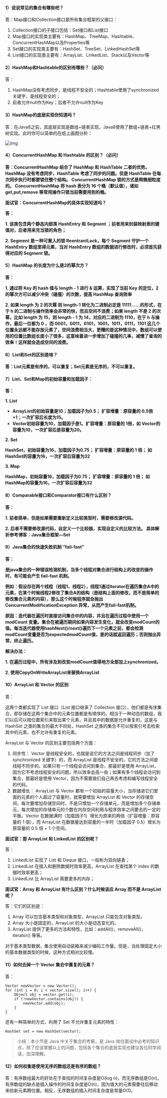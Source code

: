 #### 1）说说常见的集合有哪些吧？

答：Map接口和Collection接口是所有集合框架的父接口：

1. Collection接口的子接口包括：Set接口和List接口
2. Map接口的实现类主要有：HashMap、TreeMap、Hashtable、ConcurrentHashMap以及Properties等
3. Set接口的实现类主要有：HashSet、TreeSet、LinkedHashSet等
4. List接口的实现类主要有：ArrayList、LinkedList、Stack以及Vector等

#### 2）HashMap和Hashtable的区别有哪些？（必问）

答：

1. HashMap没有考虑同步，是线程不安全的；Hashtable使用了synchronized关键字，是线程安全的；
2. 前者允许null作为Key；后者不允许null作为Key

#### 3）HashMap的底层实现你知道吗？

答：在Java8之前，其底层实现是数组+链表实现，Java8使用了数组+链表+红黑树实现。此时你可以简单的在纸上画图分析：

![img](img/1240-20200214195719504.png)

#### 4）ConcurrentHashMap 和 Hashtable 的区别？（必问）

**答：ConcurrentHashMap 结合了 HashMap 和 HashTable 二者的优势。HashMap 没有考虑同步，HashTable 考虑了同步的问题。但是 HashTable 在每次同步执行时都要锁住整个结构。 ConcurrentHashMap 锁的方式是稍微细粒度的。 ConcurrentHashMap 将 hash 表分为 16 个桶（默认值），诸如get,put,remove 等常用操作只锁当前需要用到的桶。**

**面试官：ConcurrentHashMap的具体实现知道吗？**

**答：**

**1. 该类包含两个静态内部类 HashEntry 和 Segment ；前者用来封装映射表的键值对，后者用来充当锁的角色；**

**2. Segment 是一种可重入的锁 ReentrantLock，每个 Segment 守护一个HashEntry 数组里得元素，当对 HashEntry 数组的数据进行修改时，必须首先获得对应的 Segment 锁。**

#### 5）HashMap 的长度为什么是2的幂次方？

**答：**

**1. 通过将 Key 的 hash 值与 length - 1 进行 & 运算，实现了当前 Key 的定位，2 的幂次方可以减少冲突（碰撞）的次数，提高 HashMap 查询效率**

**2. 如果 length 为 2 的次幂 则 length-1 转化为二进制必定是 11111……的形式，在于 h 的二进制与操作效率会非常的快，而且空间不浪费；如果 length 不是 2 的次幂，比如 length 为 15，则 length - 1 为 14，对应的二进制为 1110，在于 h 与操作，最后一位都为 0 ，而 0001，0011，0101，1001，1011，0111，1101 这几个位置永远都不能存放元素了，空间浪费相当大，更糟的是这种情况中，数组可以使用的位置比数组长度小了很多，这意味着进一步增加了碰撞的几率，减慢了查询的效率！这样就会造成空间的浪费。**

#### 6）List和Set的区别是啥？

**答：List元素是有序的，可以重复；Set元素是无序的，不可以重复。**

#### 7）List、Set和Map的初始容量和加载因子：

**答：**

**1. List**

- **ArrayList的初始容量是10；加载因子为0.5； 扩容增量：原容量的 0.5倍+1；一次扩容后长度为15。**
- **Vector初始容量为10，加载因子是1。扩容增量：原容量的 1倍，如 Vector的容量为10，一次扩容后是容量为20。**

**2. Set**

**HashSet，初始容量为16，加载因子为0.75； 扩容增量：原容量的 1 倍； 如 HashSet的容量为16，一次扩容后容量为32**

**3. Map**

**HashMap，初始容量16，加载因子为0.75； 扩容增量：原容量的 1 倍； 如 HashMap的容量为16，一次扩容后容量为32**

#### 8）Comparable接口和Comparator接口有什么区别？

**答：**

**1. 前者简单，但是如果需要重新定义比较类型时，需要修改源代码。**

**2. 后者不需要修改源代码，自定义一个比较器，实现自定义的比较方法。 具体解析参考博客：Java集合框架—Set**

#### 9）Java集合的快速失败机制 “fail-fast”

**答：**

**是java集合的一种错误检测机制，当多个线程对集合进行结构上的改变的操作时，有可能会产生 fail-fast 机制。**

**例如：假设存在两个线程（线程1、线程2），线程1通过Iterator在遍历集合A中的元素，在某个时候线程2修改了集合A的结构（是结构上面的修改，而不是简单的修改集合元素的内容），那么这个时候程序就会抛出 ConcurrentModificationException 异常，从而产生fail-fast机制。**

**原因：迭代器在遍历时直接访问集合中的内容，并且在遍历过程中使用一个 modCount 变量。集合在被遍历期间如果内容发生变化，就会改变modCount的值。每当迭代器使用hashNext()/next()遍历下一个元素之前，都会检测modCount变量是否为expectedmodCount值，是的话就返回遍历；否则抛出异常，终止遍历。**

**解决办法：**

**1. 在遍历过程中，所有涉及到改变modCount值得地方全部加上synchronized。**

**2. 使用CopyOnWriteArrayList来替换ArrayList**

#### 10）ArrayList 和 Vector 的区别

答：

这两个类都实现了 List 接口（List 接口继承了 Collection 接口），他们都是有序集合，即存储在这两个集合中的元素位置都是有顺序的，相当于一种动态的数组，我们以后可以按位置索引来取出某个元素，并且其中的数据是允许重复的，这是与 HashSet 之类的集合的最大不同处，HashSet 之类的集合不可以按索引号去检索其中的元素，也不允许有重复的元素。

ArrayList 与 Vector 的区别主要包括两个方面：

1. 同步性：
   Vector 是线程安全的，也就是说它的方法之间是线程同步（加了synchronized 关键字）的，而 ArrayList 是线程不安全的，它的方法之间是线程不同步的。如果只有一个线程会访问到集合，那最好是使用 ArrayList，因为它不考虑线程安全的问题，所以效率会高一些；如果有多个线程会访问到集合，那最好是使用 Vector，因为不需要我们自己再去考虑和编写线程安全的代码。
2. 数据增长：
   ArrayList 与 Vector 都有一个初始的容量大小，当存储进它们里面的元素的个人超过了容量时，就需要增加 ArrayList 和 Vector 的存储空间，每次要增加存储空间时，不是只增加一个存储单元，而是增加多个存储单元，每次增加的存储单元的个数在内存空间利用与程序效率之间要去的一定的平衡。Vector 在数据满时（加载因子1）增长为原来的两倍（扩容增量：原容量的 1 倍），而 ArrayList 在数据量达到容量的一半时（加载因子 0.5）增长为原容量的 0.5 倍 + 1 个空间。

**面试官：那 ArrayList 和 LinkedList 的区别呢？**

答：

1. LinkedList 实现了 List 和 Deque 接口，一般称为双向链表；
2. LinkedList 在插入和删除数据时效率更高，ArrayList 在查找某个 index 的数据时效率更高；
3. LinkedList 比 ArrayList 需要更多的内存；

**面试官：Array 和 ArrayList 有什么区别？什么时候该应 Array 而不是 ArrayList 呢？**

答：它们的区别是：

1. Array 可以包含基本类型和对象类型，ArrayList 只能包含对象类型。
2. Array 大小是固定的，ArrayList 的大小是动态变化的。
3. ArrayList 提供了更多的方法和特性，比如：addAll()，removeAll()，iterator() 等等。

对于基本类型数据，集合使用自动装箱来减少编码工作量。但是，当处理固定大小的基本数据类型的时候，这种方式相对比较慢。

#### 11）如何去掉一个 Vector 集合中重复的元素？

答：

```
Vector newVector = new Vector();
for (int i = 0; i < vector.size(); i++) {
    Object obj = vector.get(i);
    if (!newVector.contains(obj)) {
        newVector.add(obj);
    }
}
```

还有一种简单的方式，利用了 Set 不允许重复元素的特性：

```
HashSet set = new HashSet(vector);
```

> 小结：本小节是 Java 中关于集合的考察，是 Java 岗位面试中必考的知识点，除了应该掌握以上的问题，包括各个集合的底层实现也建议各位同学阅读，加深理解。

#### 12）如何权衡是使用无序的数组还是有序的数组？

答：有序数组最大的好处在于查找的时间复杂度是O(log n)，而无序数组是O(n)。有序数组的缺点是插入操作的时间复杂度是O(n)，因为值大的元素需要往后移动来给新元素腾位置。相反，无序数组的插入时间复杂度是常量O(1)。